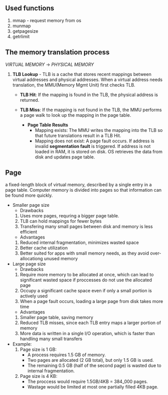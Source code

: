 ## Used functions
1. mmap - request memory from os
2. munmap
3. getpagesize
4. getrlimit

## The memory translation process
_VIRTUAL MEMORY_ -> _PHYSICAL MEMORY_

1. **TLB Lookup** - TLB is a cache that stores recent mappings between virtual addresses and physical addresses.
When a virtual address needs translation, the MMU(Memory Mgmt Unit) first checks TLB.

	- **TLB Hit**: If the mapping is found in the TLB, the physical address is returned.
	- **TLB Miss**: If the mapping is not found in the TLB, the MMU performs a page walk to look up the mapping in the page table.

		- **Page Table Results**
			- Mapping exists: The MMU writes the mapping into the TLB so that future translations result in a TLB Hit.
			- Mapping does not exist: A page fault occurs. If address is invalid **segmentation fault** is triggered. If address is not loaded in RAM, it is stored on disk. OS retrieves the data from disk and updates page table.

## Page
a fixed-length block of virtual memory, described by a single entry in a page table. Computer memory is divided into pages so that information can be found more quickly.
- Smaller page size 
	- Drawbacks
	1. Uses more pages, requring a bigger page table. 
	2. TLB can hold mappings for fewer bytes
	3. Transfering many small pages between disk and memory is less efficient
	- Advantages
	1. Reduced internal fragmentation, minimizes wasted space
	2. Better cache utilization
	3. Better suited for apps with small memory needs, as they avoid over-allocationg unused memory
- Large page size
	- Drawbacks
	1. Require more memory to be allocated at once, which can lead to significant wasted space if proccesses do not use the allocated page
	2. Occupy a significant cache space even if only a small portion is actively used
	3. When a page fault occurs, loading a large page from disk takes more time
	- Advantages
	1. Smaller page table, saving memory
	2. Reduced TLB misses, since each TLB entry maps a larger portion of memory
	3. More data is written in a single I/O operation, which is faster than handling many small transfers
- Example:
	1. Page size is 1 GB:
		- A process requires 1.5 GB of memory.
		- Two pages are allocated (2 GB total), but only 1.5 GB is used.
		- The remaining 0.5 GB (half of the second page) is wasted due to internal fragmentation.
	2. Page size is 4 KB:
		- The proccess would require 1.5GB/4KB = 384_000 pages.
		- Wastage would be limited at most one partially filled 4KB page.
